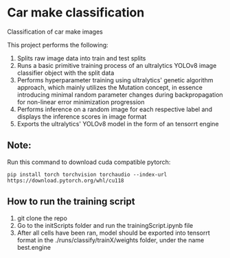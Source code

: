 # Car make classification
Classification of car make images

This project performs the following:
1. Splits raw image data into train and test splits
2. Runs a basic primitive training process of an ultralytics YOLOv8 image classifier object with the split data
3. Performs hyperparameter training using ultralytics' genetic algorithm approach, which mainly utilizes the Mutation concept, in essence introducing minimal random parameter changes during backpropagation for non-linear error minimization progression
4. Performs inference on a random image for each respective label and displays the inference scores in image format
5. Exports the ultralytics' YOLOv8 model in the form of an tensorrt engine

## Note:
Run this command to download cuda compatible pytorch:
~~~
pip install torch torchvision torchaudio --index-url https://download.pytorch.org/whl/cu118
~~~

## How to run the training script
1. git clone the repo
2. Go to the initScripts folder and run the trainingScript.ipynb file
3. After all cells have been ran, model should be exported into tensorrt format in the ./runs/classify/trainX/weights folder, under the name best.engine
